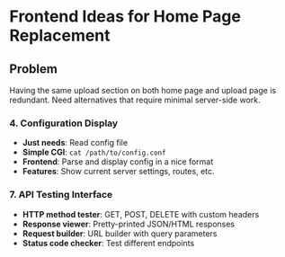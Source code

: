 # Frontend Ideas for Home Page Replacement

## Problem
Having the same upload section on both home page and upload page is redundant. Need alternatives that require minimal server-side work.

### 4. Configuration Display <!-- also nice -->
- **Just needs**: Read config file
- **Simple CGI**: `cat /path/to/config.conf`
- **Frontend**: Parse and display config in a nice format
- **Features**: Show current server settings, routes, etc.

### 7. API Testing Interface
- **HTTP method tester**: GET, POST, DELETE with custom headers
- **Response viewer**: Pretty-printed JSON/HTML responses
- **Request builder**: URL builder with query parameters
- **Status code checker**: Test different endpoints


